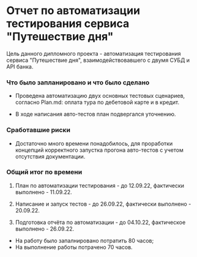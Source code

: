 # Отчет по автоматизации тестирования сервиса "Путешествие дня"

Цель данного дипломного проекта - автоматизация тестирования сервиса "Путешествие дня", взаимодействовавшего с двумя СУБД и API банка.

### Что было запланировано и что было сделано 
- Проведена автоматизацию двух основных тестовых сценариев, согласно Plan.md: оплата тура по дебетовой карте и в кредит.

- В ходе написания авто-тестов план подвергался уточнению.

### Сработавшие риски 

- Достаточно много времени понадобилось, для проработки концепций корректного запустка прогона авто-тестов с учетом отсутствия документации.

### Общий итог по времени 

1. План по автоматизации тестирования - до 12.09.22, фактически выполнено - 11.09.22.

2. Написание и запуск тестов - до 26.09.22, фактически выполнено - 20.09.22.

3. Подготовка отчёта по автоматизации - до 04.10.22, фактическое выполнено - 26.09.22.

- На работу было запалнировано потратить 80 часов;
- На выполнение работы потрачено 70 часов.

